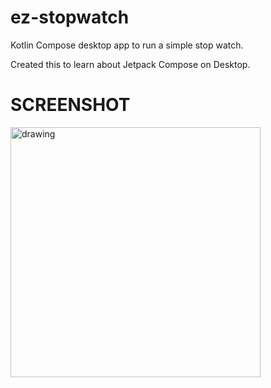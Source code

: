 # ez-stopwatch
Kotlin Compose desktop app to run a simple stop watch.

Created this to learn about Jetpack Compose on Desktop.

# SCREENSHOT

<img src="https://user-images.githubusercontent.com/5241162/184668868-967e922b-c324-48ce-964e-53a8cfbfdaed.png" alt="drawing" height="400" width="400"/>
